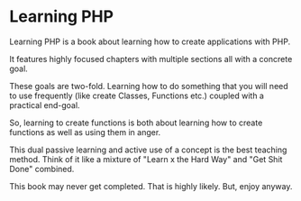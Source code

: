 # Learning PHP

Learning PHP is a book about learning how to create applications with PHP.

It features highly focused chapters with multiple sections all with a concrete goal.

These goals are two-fold. Learning how to do something that you will need to use frequently (like create Classes, Functions etc.) coupled with a practical
end-goal.

So, learning to create functions is both about learning how to create functions as well as using them in anger.

This dual passive learning and active use of a concept is the best teaching method. Think of it like a mixture of "Learn x the Hard Way" and "Get Shit Done" combined.

This book may never get completed. That is highly likely. But, enjoy anyway.